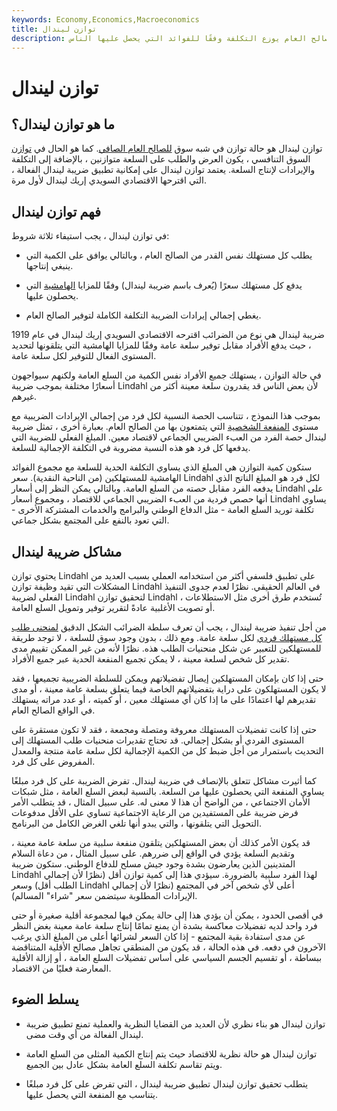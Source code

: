 ```yaml
---
keywords: Economy,Economics,Macroeconomics
title: توازن ليندال
description: توازن ليندال هو توازن للصالح العام يوزع التكلفة وفقًا للفوائد التي يحصل عليها الناس.
---
```


# توازن ليندال
## ما هو توازن ليندال؟

توازن ليندال هو حالة توازن في شبه سوق [للصالح العام الصافي](/public-good). كما هو الحال في [توازن](/equilibrium) السوق التنافسي ، يكون العرض والطلب على السلعة متوازنين ، بالإضافة إلى التكلفة والإيرادات لإنتاج السلعة. يعتمد توازن ليندال على إمكانية تطبيق ضريبة ليندال الفعالة ، التي اقترحها الاقتصادي السويدي إريك ليندال لأول مرة.

## فهم توازن ليندال

في توازن ليندال ، يجب استيفاء ثلاثة شروط:

- يطلب كل مستهلك نفس القدر من الصالح العام ، وبالتالي يوافق على الكمية التي ينبغي إنتاجها.

- يدفع كل مستهلك سعرًا (يُعرف باسم ضريبة ليندال) وفقًا للمزايا [الهامشية](/marginalbenefit) التي يحصلون عليها.

- يغطي إجمالي إيرادات الضريبة التكلفة الكاملة لتوفير الصالح العام.

ضريبة ليندال هي نوع من الضرائب اقترحه الاقتصادي السويدي إريك ليندال في عام 1919 ، حيث يدفع الأفراد مقابل توفير سلعة عامة وفقًا للمزايا الهامشية التي يتلقونها لتحديد المستوى الفعال للتوفير لكل سلعة عامة.

في حالة التوازن ، يستهلك جميع الأفراد نفس الكمية من السلع العامة ولكنهم سيواجهون أسعارًا مختلفة بموجب ضريبة Lindahl لأن بعض الناس قد يقدرون سلعة معينة أكثر من غيرهم.

بموجب هذا النموذج ، تتناسب الحصة النسبية لكل فرد من إجمالي الإيرادات الضريبية مع مستوى [المنفعة الشخصية](/utility) التي يتمتعون بها من الصالح العام. بعبارة أخرى ، تمثل ضريبة ليندال حصة الفرد من العبء الضريبي الجماعي لاقتصاد معين. المبلغ الفعلي للضريبة التي يدفعها كل فرد هو هذه النسبة مضروبة في التكلفة الإجمالية للسلعة.

ستكون كمية التوازن هي المبلغ الذي يساوي التكلفة الحدية للسلعة مع مجموع الفوائد الهامشية للمستهلكين (من الناحية النقدية). سعر Lindahl لكل فرد هو المبلغ الناتج الذي يدفعه الفرد مقابل حصته من السلع العامة. وبالتالي يمكن النظر إلى أسعار Lindahl على أنها حصص فردية من العبء الضريبي الجماعي للاقتصاد ، ومجموع أسعار Lindahl يساوي تكلفة توريد السلع العامة - مثل الدفاع الوطني والبرامج والخدمات المشتركة الأخرى - التي تعود بالنفع على المجتمع بشكل جماعي.

## مشاكل ضريبة ليندال

يحتوي توازن Lindahl على تطبيق فلسفي أكثر من استخدامه العملي بسبب العديد من المشكلات التي تقيد وظيفة توازن Lindahl في العالم الحقيقي. نظرًا لعدم جدوى التنفيذ الفعلي لضريبة Lindahl لتحقيق توازن Lindahl ، تُستخدم طرق أخرى مثل الاستطلاعات أو تصويت الأغلبية عادةً لتقرير توفير وتمويل السلع العامة.

من أجل تنفيذ ضريبة ليندال ، يجب أن تعرف سلطة الضرائب الشكل الدقيق [لمنحنى طلب كل مستهلك فردي](/demand-curve) لكل سلعة عامة. ومع ذلك ، بدون وجود سوق للسلعة ، لا توجد طريقة للمستهلكين للتعبير عن شكل منحنيات الطلب هذه. نظرًا لأنه من غير الممكن تقييم مدى تقدير كل شخص لسلعة معينة ، لا يمكن تجميع المنفعة الحدية عبر جميع الأفراد.

حتى إذا كان بإمكان المستهلكين إيصال تفضيلاتهم ويمكن للسلطة الضريبية تجميعها ، فقد لا يكون المستهلكون على دراية بتفضيلاتهم الخاصة فيما يتعلق بسلعة عامة معينة ، أو مدى تقديرهم لها اعتمادًا على ما إذا كان أي مستهلك معين ، أو كميته ، أو عدد مراته يستهلك في الواقع الصالح العام.

حتى إذا كانت تفضيلات المستهلك معروفة ومتصلة ومجمعة ، فقد لا تكون مستقرة على المستوى الفردي أو بشكل إجمالي. قد تحتاج تقديرات منحنيات طلب المستهلك إلى التحديث باستمرار من أجل ضبط كل من الكمية الإجمالية لكل سلعة عامة منتجة والمعدل المفروض على كل فرد.

كما أثيرت مشاكل تتعلق بالإنصاف في ضريبة ليندال. تفرض الضريبة على كل فرد مبلغًا يساوي المنفعة التي يحصلون عليها من السلعة. بالنسبة لبعض السلع العامة ، مثل شبكات الأمان الاجتماعي ، من الواضح أن هذا لا معنى له. على سبيل المثال ، قد يتطلب الأمر فرض ضريبة على المستفيدين من الرعاية الاجتماعية تساوي على الأقل مدفوعات التحويل التي يتلقونها ، والتي يبدو أنها تلغي الغرض الكامل من البرنامج.

قد يكون الأمر كذلك أن بعض المستهلكين يتلقون منفعة سلبية من سلعة عامة معينة ، وتقديم السلعة يؤدي في الواقع إلى ضررهم. على سبيل المثال ، من دعاة السلام المتدينين الذين يعارضون بشدة وجود جيش مسلح للدفاع الوطني. ستكون ضريبة Lindahl لهذا الفرد سلبية بالضرورة. سيؤدي هذا إلى كمية توازن أقل (نظرًا لأن إجمالي الطلب أقل) وسعر Lindahl أعلى لأي شخص آخر في المجتمع (نظرًا لأن إجمالي الإيرادات المطلوبة سيتضمن سعر "شراء" المسالم).

في أقصى الحدود ، يمكن أن يؤدي هذا إلى حالة يمكن فيها لمجموعة أقلية صغيرة أو حتى فرد واحد لديه تفضيلات معاكسة بشدة أن يمنع تمامًا إنتاج سلعة عامة معينة بغض النظر عن مدى استفادة بقية المجتمع - إذا كان السعر لشرائها أعلى من المبلغ الذي يرغب الآخرون في دفعه. في هذه الحالة ، قد يكون من المنطقي تجاهل مصالح الأقلية المتناقضة ببساطة ، أو تقسيم الجسم السياسي على أساس تفضيلات السلع العامة ، أو إزالة الأقلية المعارضة فعليًا من الاقتصاد.

## يسلط الضوء

- توازن ليندال هو بناء نظري لأن العديد من القضايا النظرية والعملية تمنع تطبيق ضريبة ليندال الفعالة من أي وقت مضى.

- توازن ليندال هو حالة نظرية للاقتصاد حيث يتم إنتاج الكمية المثلى من السلع العامة ويتم تقاسم تكلفة السلع العامة بشكل عادل بين الجميع.

- يتطلب تحقيق توازن ليندال تطبيق ضريبة ليندال ، التي تفرض على كل فرد مبلغًا يتناسب مع المنفعة التي يحصل عليها.


